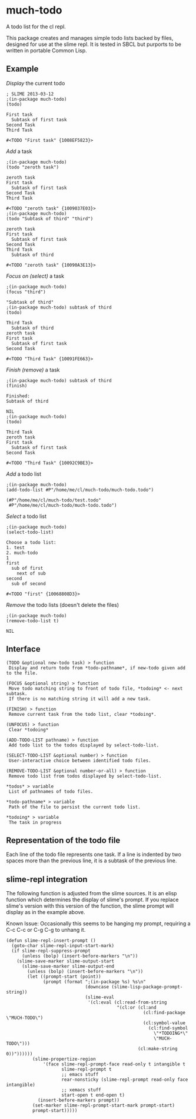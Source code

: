 much-todo
=========

A todo list for the cl repl.

This package creates and manages simple todo lists backed by files,
 designed for use at the slime repl. It is tested in SBCL but purports
to be written in portable Common Lisp.

Example
-------

_Display_ the current todo

    ; SLIME 2013-03-12
    ;(in-package much-todo) 
    (todo)

    First task
      Subtask of first task
    Second Task
    Third Task

    #<TODO "First task" {1008EF5823}>

_Add_ a task
    
    ;(in-package much-todo) 
    (todo "zeroth task")

    zeroth task
    First task
      Subtask of first task
    Second Task
    Third Task

    #<TODO "zeroth task" {1009037E03}>    
    ;(in-package much-todo) 
    (todo "Subtask of third" "third")

    zeroth task
    First task
      Subtask of first task
    Second Task
    Third Task
      Subtask of third

    #<TODO "zeroth task" {10090A3E13}>

_Focus on (select)_ a task
    
    ;(in-package much-todo) 
    (focus "third")

    "Subtask of third"
    ;(in-package much-todo) subtask of third
    (todo)

    Third Task
      Subtask of third
    zeroth task
    First task
      Subtask of first task
    Second Task

    #<TODO "Third Task" {10091FE663}>

_Finish (remove)_ a task

    ;(in-package much-todo) subtask of third
    (finish)

    Finished:
    Subtask of third

    NIL
    ;(in-package much-todo) 
    (todo)

    Third Task
    zeroth task
    First task
      Subtask of first task
    Second Task

    #<TODO "Third Task" {10092C9BE3}>
    
_Add_ a todo list

    ;(in-package much-todo) 
    (add-todo-list #P"/home/me/cl/much-todo/much-todo.todo")

    (#P"/home/me/cl/much-todo/test.todo"
     #P"/home/me/cl/much-todo/much-todo.todo")

_Select_ a todo list

    ;(in-package much-todo) 
    (select-todo-list)

    Choose a todo list:
    1. test
    2. much-todo
    1
    first
      sub of first
        next of sub
    second
      sub of second

    #<TODO "first" {10068808D3}>

_Remove_ the todo lists (doesn't delete the files)

    ;(in-package much-todo) 
    (remove-todo-list t)

    NIL

Interface
---------

    (TODO &optional new-todo task) > function
     Display and return todo from *todo-pathname*, if new-todo given add to the file.
    
    (FOCUS &optional string) > function
     Move todo matching string to front of todo file, *todoing* <- next subtask.
     If there is no matching string it will add a new task.

    (FINISH) > function
     Remove current task from the todo list, clear *todoing*.
    
    (UNFOCUS) > function
     Clear *todoing*
    
    (ADD-TODO-LIST pathname) > function
     Add todo list to the todos displayed by select-todo-list.
    
    (SELECT-TODO-LIST &optional number) > function
     User-interactive choice between identified todo files.

    (REMOVE-TODO-LIST &optional number-or-all) > function
     Remove todo list from todos displayed by select-todo-list.
    
    *todos* > variable
     List of pathnames of todo files.
    
    *todo-pathname* > variable
     Path of the file to persist the current todo list.
    
    *todoing* > variable
     The task in progress
    
Representation of the todo file
-------------------------------

Each line of the todo file represents one task. If a line is indented by two
spaces more than the previous line, it is a subtask of the previous line.

slime-repl integration
----------------------

The following function is adjusted from the slime sources. It is an
elisp function which determines the display of slime's prompt. If you
replace slime's version with this version of the function, the slime
prompt will display as in the example above.

Known Issue: Occasionally this seems to be hanging my prompt, requiring a
C-c C-c or C-g C-g to unhang it.

    (defun slime-repl-insert-prompt ()
      (goto-char slime-repl-input-start-mark)
      (if slime-repl-suppress-prompt
          (unless (bolp) (insert-before-markers "\n"))
        (slime-save-marker slime-output-start
          (slime-save-marker slime-output-end
            (unless (bolp) (insert-before-markers "\n"))
            (let ((prompt-start (point))
                  (prompt (format ";(in-package %s) %s\n"
                                  (downcase (slime-lisp-package-prompt-string))
                                  (slime-eval
                                   '(cl:eval (cl:read-from-string
                                              "(cl:or (cl:and
                                                        (cl:find-package \"MUCH-TODO\")
                                                        (cl:symbol-value
                                                          (cl:find-symbol
                                                            \"*TODOING*\"
                                                            \"MUCH-TODO\")))
                                                      (cl:make-string 0))"))))))
              (slime-propertize-region
                  '(face slime-repl-prompt-face read-only t intangible t
                         slime-repl-prompt t
                         ;; emacs stuff
                         rear-nonsticky (slime-repl-prompt read-only face intangible)
                         ;; xemacs stuff
                         start-open t end-open t)
                (insert-before-markers prompt))
              (set-marker slime-repl-prompt-start-mark prompt-start)
              prompt-start)))))
